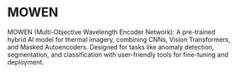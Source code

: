 # MOWEN
MOWEN (Multi-Objective Wavelength Encoder Network): A pre-trained hybrid AI model for thermal imagery, combining CNNs, Vision Transformers, and Masked Autoencoders. Designed for tasks like anomaly detection, segmentation, and classification with user-friendly tools for fine-tuning and deployment.
